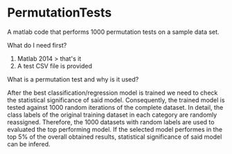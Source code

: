 # PermutationTests
A matlab code that performs 1000 permutation tests on a sample data set. 

What do I need first? 
1. Matlab 2014 > that's it
2. A test CSV file is provided

What is a permutation test and why is it used?

After the best classification/regression model is trained we need to check the statistical significance of said model. Consequently, the trained model is tested against 1000 random iterations of the complete dataset. In detail, the class labels of the original training dataset in each category are randomly reassigned. Therefore, the 1000 datasets with random labels are used to evaluated the top performing model. If the selected model performes in the top 5% of the overall obtained results,  statistical significance of said model can be infered. 
